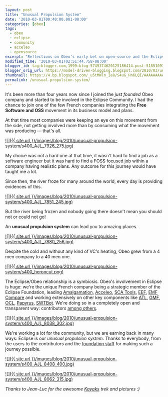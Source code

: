 ```yaml
---
layout: post
title: "Unusual Propulsion System"
date: '2010-03-01T00:40:00.001-08:00'
categories: [obeo]
tags:
  - obeo
  - eclipse
  - community
  - acceleo
  - opensource
excerpt: "Reflections on Obeo’s early bet on open‑source and the Eclipse community—why that ‘unusual propulsion system’ powered real, sustainable growth."
modified_time: '2010-03-01T02:51:44.758-08:00'
blogger_id: tag:blogger.com,1999:blog-5749374620125186414.post-5185109365815226815
blogger_orig_url: https://model-driven-blogging.blogspot.com/2010/03/unusual-propulsion-system.html
thumbnail: https://4.bp.blogspot.com/_u5tMWln_Ie8/S4uG_Hn6LQI/AAAAAAAAAPY/Q4T8HWzh-T8/s72-c/AJL_7926_275.jpg
permalink: /unusual-propulsion-system/
---
```


It's been more than four years now since I joined the _just founded_ Obeo company and started to be involved in the Eclipse Community. I had the chance to join one of the few French companies integrating the **Free Software and OSS** movement in its business model and plans.

At that time most companies were keeping an eye on this movement from the side, not getting involved more than by consuming what the movement was producing — that's all.

[![]({{ site.url }}/images/blog/2010/unusual-propulsion-system/s400_AJL_7926_275.jpg)](https://4.bp.blogspot.com/_u5tMWln_Ie8/S4uG_Hn6LQI/AAAAAAAAAPY/Q4T8HWzh-T8/s1600-h/AJL_7926_275.jpg)

My choice was not a hard one at that time, it wasn't hard to find a job as a software engineer but it was hard to find a FOSS focused job within a company having realistic plans. Any outcome for this journey would have taught me a lot.

Since then, the river froze for many around the world, every day is providing evidences of this.

[![]({{ site.url }}/images/blog/2010/unusual-propulsion-system/s400_AJL_7851_245.jpg)](https://2.bp.blogspot.com/_u5tMWln_Ie8/S4uFmlJ6bQI/AAAAAAAAAPI/H9Hpms-l_rw/s1600-h/AJL_7851_245.jpg)

But the river being frozen and nobody going there doesn't mean you should not or could not go!

An **unusual propulsion system** can lead you to amazing places.

[![]({{ site.url }}/images/blog/2010/unusual-propulsion-system/s400_AJL_7880_256.jpg)](https://4.bp.blogspot.com/_u5tMWln_Ie8/S4uGVaq1DEI/AAAAAAAAAPQ/zxFjSGBhxjM/s1600-h/AJL_7880_256.jpg)

Despite the cold and without any kind of VC's heating, Obeo grew from a 4 men company to a 40 men one.

[![]({{ site.url }}/images/blog/2010/unusual-propulsion-system/s400_heroncut.png)](https://3.bp.blogspot.com/_u5tMWln_Ie8/S4uKokz_KSI/AAAAAAAAAP4/xtx-uWEK41Y/s1600-h/heroncut.png)

The Eclipse/Obeo relationship is a symbiosis. Obeo's involvement in Eclipse is huge: we're the unique French company being a strategic member of the Eclipse Foundation, leading [Amalgamation](https://www.eclipse.dev/modeling/amalgam/), [Acceleo](https://www.eclipse.dev/acceleo), [SCA Tools](https://www.eclipse.dev/stp/sca/), [EEF](https://www.eclipse.dev/modeling/emft/?project=eef), [EMF Compare](https://www.eclipse.dev/modeling/emf/?project=compare#compare) and working extensively on other key components like [ATL](https://www.eclipse.dev/m2m/atl/), [GMF](https://www.eclipse.dev/modeling/gmf/), [OCL](https://www.eclipse.dev/modeling/mdt/?project=ocl), [Papyrus](https://www.eclipse.dev/modeling/mdt/?project=papyrus), [SWTBot](https://www.eclipse.dev/swtbot/). We're doing so in a completely open and transparent way: contributors [among others](https://www.eclipse.dev/committers/).

[![]({{ site.url }}/images/blog/2010/unusual-propulsion-system/s400_AJL_8038_302.jpg)](https://1.bp.blogspot.com/_u5tMWln_Ie8/S4uHkoUtLcI/AAAAAAAAAPg/a52abes6pp0/s1600-h/AJL_8038_302.jpg)

We're working a lot for the community, but we are earning back in many ways: Eclipse is our _unusual propulsion system_. Thanks to everybody, from the users to the contributors and the [foundation staff](https://www.eclipse.dev/org/foundation/staff.php) for making such a journey possible.

[![]({{ site.url }}/images/blog/2010/unusual-propulsion-system/s400_AJL_8408_400.jpg)](https://2.bp.blogspot.com/_u5tMWln_Ie8/S4uMFL8YiRI/AAAAAAAAAQA/1iwlXK6m2Sc/s1600-h/AJL_8408_400.jpg)

[![]({{ site.url }}/images/blog/2010/unusual-propulsion-system/s400_AJL_8062_315.jpg)](https://1.bp.blogspot.com/_u5tMWln_Ie8/S4uJBhuFQ2I/AAAAAAAAAPo/8s5SEkdix68/s1600-h/AJL_8062_315.jpg)

_Thanks to Jean-Luc for the awesome [Kayaks](https://www.hobie-kayak.com/cms/) trek and pictures :)_
